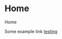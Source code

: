 <!-- @use header -->


# Home

Home

Some example link [testing](@BaseURL/testFolder/testFolder2/test5)


